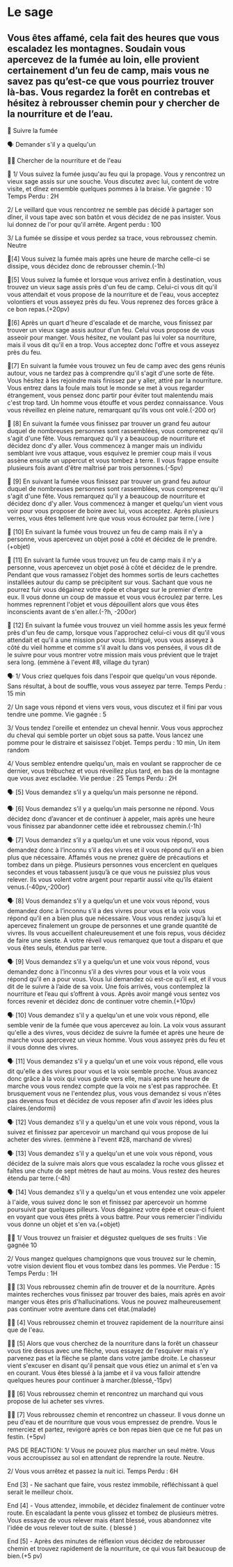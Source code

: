 # Le sage 

## Vous êtes affamé, cela fait des heures que vous escaladez les montagnes. Soudain vous apercevez de la fumée au loin, elle provient certainement d’un feu de camp, mais vous ne savez pas qu’est-ce que vous pourriez trouver là-bas. Vous regardez la forêt en contrebas et hésitez à rebrousser chemin pour y chercher de la nourriture et de l’eau.

🔎 Suivre la fumée

🗣️ Demander s'il y a quelqu'un 

🚶‍♂️ Chercher de la nourriture et de l'eau


🔎  1/ Vous suivez la fumée jusqu'au feu qui la propage. Vous y rencontrez un vieux sage assis sur une souche. Vous discutez avec lui, content de votre visite, et dînez ensemble quelques pommes à la braise. Vie gagnée : 10 Temps Perdu : 2H

2/ Le veillard que vous rencontrez ne semble pas décidé à partager son dîner, il vous tape avec son batôn et vous décidez de ne pas insister. Vous lui donnez de l'or pour qu'il arrête. Argent perdu : 100

3/ La fumée se dissipe et vous perdez sa trace, vous rebroussez chemin. Neutre

:mag_right:[4] Vous suivez la fumée mais après une heure de marche celle-ci se dissipe, vous décidez donc de rebrousser chemin.(-1h)

:mag_right:[5] Vous suivez la fumée et lorsque vous arrivez enfin à destination, vous trouvez un vieux sage assis près d'un feu de camp. Celui-ci vous dit qu'il vous attendait et vous propose de la nourriture et de l'eau, vous acceptez volontiers et vous asseyez près du feu. Vous reprenez des forces grâce à ce bon repas.(+20pv)

:mag_right:[6] Après un quart d'heure d'escalade et de marche, vous finissez par trouver un vieux sage assis autour d'un feu. Celui vous propose de vous asseoir pour manger. Vous hésitez, ne voulant pas lui voler sa nourriture, mais il vous dit qu'il en a trop. Vous acceptez donc l'offre et vous asseyez près du feu.

:mag_right:[7] En suivant la fumée vous trouvez un feu de camp avec des gens réunis autour, vous ne tardez pas à comprendre qu'il s'agit d'une sorte de fête. Vous hésitez à les rejoindre mais finissez par y aller, attiré par la nourriture. Vous entrez dans la foule mais tout le monde se met à vous regarder étrangement, vous pensez donc partir pour éviter tout malentendu mais c'est trop tard. Un homme vous étouffe et vous perdez connaissance. Vous vous réveillez en pleine nature, remarquant qu'ils vous ont volé.(-200 or)

:mag_right: [8] En suivant la fumée vous finissez par trouver un grand feu autour duquel de nombreuses personnes sont rassemblées, vous comprenez qu'il s'agit d'une fête. Vous remarquez qu'il y a beaucoup de nourriture et décidez donc d'y aller. Vous commencez à manger mais un individu semblant ivre vous attaque, vous esquivez le premier coup mais il vous assène ensuite un uppercut et vous tombez à terre. Il vous frappe ensuite plusieurs fois avant d'être maîtrisé par trois personnes.(-5pv)

:mag_right: [9] En suivant la fumée vous finissez par trouver un grand feu autour duquel de nombreuses personnes sont rassemblées, vous comprenez qu'il s'agit d'une fête. Vous remarquez qu'il y a beaucoup de nourriture et décidez donc d'y aller. Vous commencez à manger et quelqu'un vient vous voir pour vous proposer de boire avec lui, vous acceptez. Après plusieurs verres, vous êtes tellement ivre que vous vous écroulez par terre.( ivre )

:mag_right: [10] En suivant la fumée vous trouvez un feu de camp mais il n'y a personne, vous apercevez un objet posé à côté et décidez de le prendre.(+objet)

:mag_right: [11] En suivant la fumée vous trouvez un feu de camp mais il n'y a personne, vous apercevez un objet posé à côté et décidez de le prendre. Pendant que vous ramassez l'objet des hommes sortis de leurs cachettes installées autour du camp se précipitent sur vous. Sachant que vous ne pourrez fuir vous dégainez votre épée et chargez sur le premier d'entre eux. Il vous donne un coup de massue et vous vous écroulez par terre. Les hommes reprennent l'objet et vous dépouillent alors que vous êtes inconscients avant de s'en aller.(-?h, -200or)

:mag_right: [12] En suivant la fumée vous trouvez un vieil homme assis les yeux fermé près d'un feu de camp, lorsque vous l'approchez celui-ci vous dit qu'il vous attendait et qu'il a une mission pour vous. Intrigué, vous vous asseyez à côté du vieil homme et comme s'il avait lu dans vos pensées, il vous dit de le suivre pour vous montrer votre mission mais vous prévient que le trajet sera long. (emmène à l'event #8, village du tyran)

🗣️ 1/ Vous criez quelques fois dans l'espoir que quelqu'un vous réponde. Sans résultat, à bout de souffle, vous vous asseyez par terre. Temps Perdu : 15 min

2/ Un sage vous répond et viens vers vous, vous discutez et il fini par vous tendre une pomme. Vie gagnée : 5

3/ Vous tendez l'oreille et entendez un cheval hennir. Vous vous approchez du cheval qui semble porter un objet sous sa patte. Vous lancez une pomme pour le distraire et saisissez l'objet. Temps perdu : 10 min, Un item random

4/ Vous semblez entendre quelqu'un, mais en voulant se rapprocher de ce dernier, vous trébuchez et vous réveillez plus tard, en bas de la montagne que vous avez escladée. Vie perdue : 25 Temps Perdu : 2H

:speaking_head: [5] Vous demandez s’il y a quelqu’un mais personne ne répond.

:speaking_head: [6] Vous demandez s’il y a quelqu’un mais personne ne répond. Vous décidez donc d’avancer et de continuer à appeler, mais après une heure vous finissez par abandonner cette idée et rebroussez chemin.(-1h)

:speaking_head: [7] Vous demandez s’il y a quelqu’un et une voix vous répond, vous  demandez donc à l’inconnu s’il a des vivres et il vous répond qu’il en a bien plus que nécessaire. Affamés vous ne prenez guère de précautions et tombez dans un piège. Plusieurs personnes vous encerclent en quelques secondes et vous tabassent jusqu’à ce que vous ne puissiez plus vous relever. Ils vous volent votre argent pour repartir aussi vite qu’ils étaient venus.(-40pv,-200or)

:speaking_head: [8] Vous demandez s’il y a quelqu’un et une voix vous répond, vous  demandez donc à l’inconnu s’il a des vivres pour vous et la voix vous répond qu’il en a bien plus que nécessaire. Vous vous rendez jusqu’à lui et apercevez finalement un groupe de personnes et une grande quantité de vivres. Ils vous accueillent chaleureusement et une fois repus, vous décidez de faire une sieste. A votre réveil vous remarquez que tout a disparu et que vous êtes seuls, étendus par terre.

:speaking_head: [9] Vous demandez s’il y a quelqu’un et une voix vous répond, vous demandez donc à l’inconnu s’il a des vivres pour vous et la voix vous répond qu’il en a pour vous. Vous lui demandez où est-ce qu’il est, et il vous dit de le suivre à l’aide de sa voix. Une fois arrivés, vous contemplez la nourriture et l’eau qui s’offrent à vous. Après avoir mangé vous sentez vos forces revenir et décidez donc de continuer votre chemin.(+10pv)

:speaking_head: [10] Vous demandez s'il y a quelqu'un et une voix vous répond, elle semble venir de la fumée que vous apercevez au loin. La voix vous assurant qu'elle a des vivres, vous décidez de suivre la fumée et après une heure de marche vous apercevez un vieux homme. Vous vous asseyez près du feu et il vous donne des vivres.

:speaking_head: [11] Vous demandez s'il y a quelqu'un et une voix vous répond, elle vous dit qu'elle a des vivres pour vous et la voix semble proche. Vous avancez donc grâce à la voix qui vous guide vers elle, mais après une heure de marche vous vous rendez compte que la voix ne s'est pas rapprochée. Et brusquement vous ne l'entendez plus, vous vous demandez si vous n'êtes pas devenus fous et décidez de vous reposer afin d'avoir les idées plus claires.(endormi)

:speaking_head: [12] Vous demandez s'il y a quelqu'un et une voix vous répond, vous la suivez et finissez par apercevoir un marchand qui vous propose de lui acheter des vivres. (emmène à l'event #28, marchand de vivres)

:speaking_head: [13] Vous demandez s'il y a quelqu'un et une voix vous répond, vous décidez de la suivre mais alors que vous escaladez la roche vous glissez et faîtes une chute de sept mètres de haut au moins. Vous restez des heures étendu par terre.(-4h)

:speaking_head: [14] Vous demandez s'il y a quelqu'un et vous entendez une voix appeler à l'aide, vous suivez donc le son et finissez par apercevoir un homme poursuivit par quelques pilleurs. Vous dégainez votre épée et ceux-ci fuient en voyant que vous êtes prêts à vous battre. Pour vous remercier l'individu vous donne un objet et s'en va.(+objet)

🚶‍♂️ 1/ Vous trouvez un fraisier et dégustez quelques de ses fruits : Vie gagnée 10

2/ Vous mangez quelques champignons que vous trouvez sur le chemin, votre vision devient flou et vous tombez dans les pommes. Vie Perdue : 15 Temps Perdu : 1H

🚶‍♂️ [3] Vous rebroussez chemin afin de trouver et de la nourriture. Après maintes recherches vous finissez par trouver des baies, mais après en avoir manger vous êtes pris d'hallucinations. Vous ne pouvez malheureusement pas continuer votre aventure dans cet état.(malade)

🚶‍♂️ [4] Vous rebroussez chemin et trouvez rapidement de la nourriture ainsi que de l'eau.

🚶‍♂️ [5] Alors que vous cherchez de la nourriture dans la forêt un chasseur vous tire dessus avec une flèche, vous essayez de l'esquiver mais n'y parvenez pas et la flèche se plante dans votre jambe droite. Le chasseur vient s'excuser en disant qu'il pensait que vous étiez un animal et s'en va en courant. Vous êtes blessé à la jambe et il va vous falloir attendre quelques heures pour continuer à marcher.(blessé,-15pv)

🚶‍♂️ [6] Vous rebroussez chemin et rencontrez un marchand qui vous propose de lui acheter ses vivres.

🚶‍♂️ [7] Vous rebroussez chemin et rencontrez un chasseur. Il vous donne un peu d'eau et de nourriture que vous vous empressez de prendre. Vous le remerciez et partez, revigoré après ce bon repas bien que ce ne fut pas un festin. (+5pv)

PAS DE REACTION: 1/ Vous ne pouvez plus marcher un seul mètre. Vous vous accroupissez au sol en attendant de reprendre la route. Neutre.

2/ Vous vous arrêtez et passez la nuit ici. Temps Perdu : 6H

End [3] - Ne sachant que faire, vous restez immobile, réfléchissant à quel serait le meilleur choix.

End [4] - Vous attendez, immobile, et décidez finalement de continuer votre route. En escaladant la pente vous glissez et tombez de plusieurs mètres. Vous essayez de vous relever mais étant blessé, vous abandonnez vite l'idée de vous relever tout de suite. ( blessé )

End [5] - Après des minutes de réflexion vous décidez de rebrousser chemin et trouvez rapidement de la nourriture, ce qui vous fait beaucoup de bien.(+5 pv)


